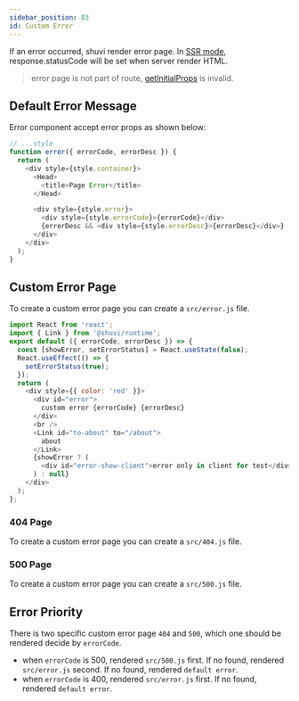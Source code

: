 ```yaml
---
sidebar_position: 83
id: Custom Error
---
```


If an error occurred, shuvi render error page. In [SSR mode](./Routes/introduction.md#isomorph-render), response.statusCode will be set when server render HTML.

> error page is not part of route, [getInitialProps](./Routes/introduction.md#what-does-getinitialprops-ability) is invalid.

## Default Error Message

Error component accept error props as shown below:

```js
// ...style
function error({ errorCode, errorDesc }) {
  return (
    <div style={style.container}>
      <Head>
        <title>Page Error</title>
      </Head>

      <div style={style.error}>
        <div style={style.errorCode}>{errorCode}</div>
        {errorDesc && <div style={style.errorDesc}>{errorDesc}</div>}
      </div>
    </div>
  );
}
```

## Custom Error Page

To create a custom error page you can create a `src/error.js` file.
```javascript
import React from 'react';
import { Link } from '@shuvi/runtime';
export default ({ errorCode, errorDesc }) => {
  const [showError, setErrorStatus] = React.useState(false);
  React.useEffect(() => {
    setErrorStatus(true);
  });
  return (
    <div style={{ color: 'red' }}>
      <div id="error">
        custom error {errorCode} {errorDesc}
      </div>
      <br />
      <Link id="to-about" to="/about">
        about
      </Link>
      {showError ? (
        <div id="error-show-client">error only in client for test</div>
      ) : null}
    </div>
  );
};
```

### 404 Page

  To create a custom error page you can create a `src/404.js` file.

### 500 Page

  To create a custom error page you can create a `src/500.js` file.

## Error Priority

There is two specific custom error page `404` and `500`, which one should be rendered decide by `errorCode`.

  - when `errorCode` is 500, rendered `src/500.js` first. If no found, rendered `src/error.js` second. If no found, rendered `default error`.
  - when `errorCode` is 400, rendered `src/error.js` first. If no found, rendered `default error`.

